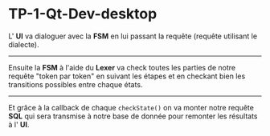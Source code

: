 # TP-1-Qt-Dev-desktop

L' **UI** va dialoguer avec la **FSM** en lui passant la requête (requête utilisant le dialecte). 

----
Ensuite la **FSM** à l'aide du **Lexer** va check toutes les parties de notre requête "token par token" en suivant les étapes et en checkant bien les transitions possibles entre chaque états.

----
Et grâce à la callback de chaque `checkState()` on va monter notre requête **SQL** qui sera transmise à notre base de donnée pour remonter les résultats à l' **UI**.